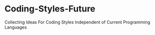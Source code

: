 # Coding-Styles-Future
Collecting Ideas For Coding Styles Independent of Current Programming Languages
